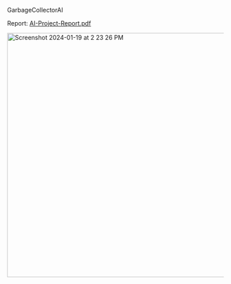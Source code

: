 GarbageCollectorAI

Report: [AI-Project-Report.pdf](https://github.com/bigyapti/GarbageCollectorAI/files/13986431/AI-Project-Report.pdf)

<img width="567" alt="Screenshot 2024-01-19 at 2 23 26 PM" src="https://github.com/bigyapti/GarbageCollectorAI/assets/69586215/bb4d0610-680e-4be4-bd0b-d021e98732d9">
